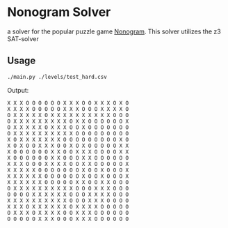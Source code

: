 # Nonogram Solver

a solver for the popular puzzle game [Nonogram](https://de.puzzle-nonograms.com/?size=3).
This solver utilizes the z3 SAT-solver

## Usage

```bash
./main.py ./levels/test_hard.csv 
```

Output:

```
X X X O O O O O O X X X O O X X X O X O 
X X X X O O O O O X X X O O O X X X X O 
O X X X X X O X X X X X X X X X X O O O 
O X X X X X X X X X O X X O O O O O O X 
O X X X X X O X X X O O X O O O O O O O 
O X X X X X X X X X X O O O O O O O O O 
X O X X X X X X X O O O O O O O O O X O 
X O X O O X X X O O X O X O O O O O X X 
X O O O O O O X X O O X X X O O O O X X 
X O O O O O O X X O O O X X O O O O O O 
X X X O O O X X X X O O X X O O O O O X 
X X X X X O O O O O O O X O O X O O O X 
X X X X X X O O O O O O X O O X O O O X 
X X X X X X O O O O O X X O O X X O O O 
O X X X X X X X X X X O O O X X X O O O 
O O O O X X X X X X O O O X X X X O O O 
X X X X X X X X X X O O O X X X O O O O 
X X X O X X X X X X O X X X X O O O O O 
O X X X O X X X X O O X X X O O O O O O 
O O O O O X X X O O O X X X O O O O O O 
```
